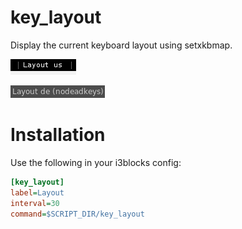 # key_layout

Display the current keyboard layout using setxkbmap.

![](key_layout.png)

![](key_layout_variant.png)

# Installation

Use the following in your i3blocks config:

```ini
[key_layout]
label=Layout
interval=30
command=$SCRIPT_DIR/key_layout
```
